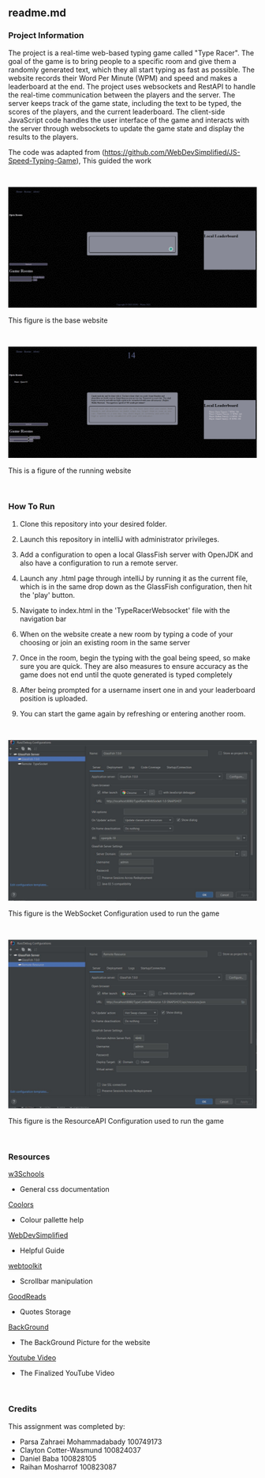 ## readme.md




### Project Information

The project is a real-time web-based typing game called "Type Racer". The goal of the game is to bring people to a specific room and give them a randomly generated text, which they all start typing as fast as possible. The website records their Word Per Minute (WPM) and speed and makes a leaderboard at the end. The project uses websockets and RestAPI to handle the real-time communication between the players and the server. The server keeps track of the game state, including the text to be typed, the scores of the players, and the current leaderboard. The client-side JavaScript code handles the user interface of the game and interacts with the server through websockets to update the game state and display the results to the players.

The code was adapted from (https://github.com/WebDevSimplified/JS-Speed-Typing-Game), This guided the work

&nbsp;

![Website 1](./TypeRacerWebSocket/src/main/webapp/img/Website_1.png)

This figure is the base website

&nbsp;

![Website 2](./TypeRacerWebSocket/src/main/webapp/img/Website_2png.png)

This is a figure of the running website


&nbsp;




### How To Run

1. Clone this repository into your desired folder.

2. Launch this repository in intelliJ with administrator privileges.

3. Add a configuration to open a local GlassFish server with OpenJDK and also have a configuration to run a remote server.

4. Launch any .html page through intelliJ by running it as the current file, which is in the same drop down as the GlassFish configuration, then hit the 'play' button.

5. Navigate to index.html in the 'TypeRacerWebsocket' file with the navigation bar

6. When on the website create a new room by typing a code of your choosing or join an existing room in the same server

7. Once in the room, begin the typing with the goal being speed, so make sure you are quick. They are also measures to ensure accuracy as the game does not end until the quote generated is typed completely

8. After being prompted for a username insert one in and your leaderboard position is uploaded.

9. You can start the game again by refreshing or entering another room.



&nbsp;

![Client 1](./TypeRacerWebSocket/src/main/webapp/img/WebSocket_Configuration.jpeg)

This figure is the WebSocket Configuration used to run the game

&nbsp;

![Client 2](./TypeRacerWebSocket/src/main/webapp/img/ResourceAPI_configuration.jpeg)

This figure is the ResourceAPI Configuration used to run the game

&nbsp;



### Resources

[w3Schools](https://www.w3schools.com/)

- General css documentation

[Coolors](https://coolors.co/eae8ff-d8d5db-adacb5-2d3142-b0d7ff)

- Colour pallette help

[WebDevSimplified](https://github.com/WebDevSimplified/JS-Speed-Typing-Game)
- Helpful Guide

[webtoolkit](https://www.webtoolkit.eu/wt)

- Scrollbar manipulation

[GoodReads](https://www.goodreads.com/quotes?page=1)

- Quotes Storage


[BackGround](https://www.toptal.com/designers/subtlepatterns/uploads/memphis-mini-dark.png)

- The BackGround Picture for the website

[Youtube Video](https://youtu.be/P-CLCK5xBrI)

- The Finalized YouTube Video


&nbsp;


### Credits

This assignment was completed by:

- Parsa Zahraei Mohammadabady 100749173
- Clayton Cotter-Wasmund 100824037
- Daniel Baba 100828105
- Raihan Mosharrof 100823087
